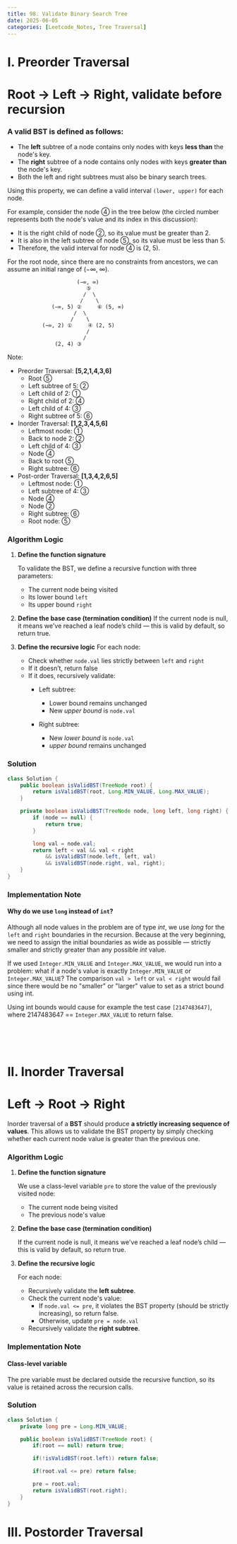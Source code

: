 ```yaml
---
title: 98. Validate Binary Search Tree
date: 2025-06-05
categories: [Leetcode_Notes, Tree Traversal]
---
```


# I. Preorder Traversal 
# Root → Left → Right, validate before recursion
### A valid BST is defined as follows:
- The **left** subtree of a node contains only nodes with keys **less than** the node's key.
- The **right** subtree of a node contains only nodes with keys **greater than** the node's key.
- Both the left and right subtrees must also be binary search trees.
  
Using this property, we can define a valid interval ```(lower, upper)``` for each node. 

For example, consider the node ④ in the tree below 
(the circled number represents both the node's value and its index in this discussion):

- It is the right child of node ②, so its value must be greater than 2.
- It is also in the left subtree of node ⑤, so its value must be less than 5.
- Therefore, the valid interval for node ④ is (2, 5).

For the root node, since there are no constraints from ancestors, we can assume an initial range of (−∞, ∞).
```
                      (−∞, ∞)
                         ⑤
                        /  \
                       /    \   
              (−∞, 5) ②     ⑥ (5, ∞)
                     /  \
                    /    \     
           (−∞, 2) ①     ④ (2, 5)
                         /
                        /
               (2, 4) ③
```
Note:
- Preorder Traversal: **[5,2,1,4,3,6]**
  - Root ⑤ 
  - Left subtree of 5: ② 
  - Left child of 2: ①
  - Right child of 2: ④
  - Left child of 4: ③
  - Right subtree of 5: ⑥
- Inorder Traversal: **[1,2,3,4,5,6]**
  - Leftmost node: ①
  - Back to node 2: ②
  - Left child of 4: ③
  - Node ④
  - Back to root ⑤
  - Right subtree: ⑥
- Post-order Traversal: **[1,3,4,2,6,5]**
  - Leftmost node: ①
  - Left subtree of 4: ③
  - Node ④
  - Node ②
  - Right subtree: ⑥
  - Root node: ⑤


### Algorithm Logic
1. **Define the function signature**
   
   To validate the BST, we define a recursive function with three parameters:
   - The current node being visited
   - Its lower bound ```left```
   - Its upper bound ```right```

2. **Define the base case (termination condition)**
   If the current node is null, it means we've reached a leaf node’s child — this is valid by default, so return true.
3. **Define the recursive logic**
   For each node: 
   - Check whether ```node.val``` lies strictly between ```left``` and ```right```
   - If it doesn’t, return false
   - If it does, recursively validate:
     - Left subtree:
       - Lower bound remains unchanged  
       - New *upper bound* is ```node.val```
       
     - Right subtree:
       - New *lower bound* is ```node.val```
       - *upper bound* remains unchanged  

### Solution
```java
class Solution {
    public boolean isValidBST(TreeNode root) {
        return isValidBST(root, Long.MIN_VALUE, Long.MAX_VALUE);
    }

    private boolean isValidBST(TreeNode node, long left, long right) {
        if (node == null) {
            return true;
        }

        long val = node.val;
        return left < val && val < right
            && isValidBST(node.left, left, val)
            && isValidBST(node.right, val, right);
    }
}
```

### Implementation Note
#### Why do we use ```long``` instead of ```int```?
Although all node values in the problem are of type *int*, we use *long* for the ```left``` and ```right``` boundaries in the recursion. Because at the very beginning, we need to assign the initial boundaries as wide as possible — strictly smaller and strictly greater than any possible *int* value. 

If we used ```Integer.MIN_VALUE``` and ```Integer.MAX_VALUE```, we would run into a problem: what if a node's value is exactly ```Integer.MIN_VALUE``` or ```Integer.MAX_VALUE```? The comparison ```val > left``` or ```val < right``` would fail since there would be no "smaller" or "larger" value to set as a strict bound using int.

Using int bounds would cause for example the test case ```[2147483647]```, where 2147483647 == ```Integer.MAX_VALUE``` to return false.

<br>
<br>  
<br>

# II. Inorder Traversal
# Left → Root → Right
Inorder traversal of a **BST** should produce **a strictly increasing sequence of values**.  This allows us to validate the BST property by simply checking whether each current node value is greater than the previous one.

### Algorithm Logic
1. **Define the function signature**
   
   We use a class-level variable ```pre``` to store the value of the previously visited node:
   - The current node being visited
   - The previous node's value
2. **Define the base case (termination condition)**
   
   If the current node is null, it means we've reached a leaf node’s child — this is valid by default, so return true.
3. **Define the recursive logic**
   
   For each node: 
   - Recursively validate the **left subtree**.
   - Check the current node's value:
     - If ```node.val <= pre```, it violates the BST property (should be strictly increasing), so return false.
     - Otherwise, update ```pre = node.val```
    - Recursively validate the **right subtree**. 


### Implementation Note
#### Class-level variable
The pre variable must be declared outside the recursive function, so its value is retained across the recursion calls.

### Solution
```java
class Solution {
    private long pre = Long.MIN_VALUE;

    public boolean isValidBST(TreeNode root) {
        if(root == null) return true;

        if(!isValidBST(root.left)) return false;

        if(root.val <= pre) return false;

        pre = root.val;
        return isValidBST(root.right);
    }
}
```


# III. Postorder Traversal